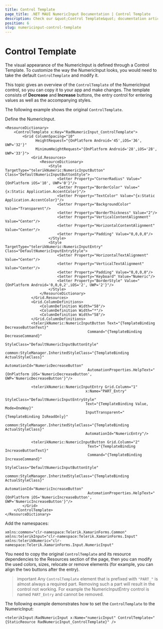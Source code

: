 ```yaml
---
title: Control Template
page_title: .NET MAUI NumericInput Documentation | Control Template
description: Check our &quot;Control Template&quot; documentation article for Telerik NumericInput for .NET MAUI
position: 6
slug: numericinput-control-template
---
```


# Control Template

The visual appearance of the NumericInput is defined through a Control Template. To customize the way the NumericInput looks, you would need to take the default `ControlTemplate` and modify it.

This topic gives an overview of the `ControlTemplate` of the NumericInput control, so you can copy it to your app and make changes. The template consists of **Decrease** and **Increase** buttons, the entry control for entering values as well as the accompanying styles.  

The following example shows the original `ControlTemplate`.

Define the NumericInput.

```XAML
<ResourceDictionary>
	<ControlTemplate x:Key="RadNumericInput_ControlTemplate">
	    <Grid ColumnSpacing="10"
	          HeightRequest="{OnPlatform Android='45',iOS='36', UWP='32'}"
	          MinimumHeightRequest="{OnPlatform Android='28',iOS='28', UWP='33'}">
	        <Grid.Resources>
	            <ResourceDictionary>
	                <Style TargetType="telerikNumeric:NumericInputButton" Class="DefaultNumericInputButtonStyle">
	                    <Setter Property="CornerRadius" Value="{OnPlatform iOS='10', UWP='0'}"/>
	                    <Setter Property="BorderColor" Value="{x:Static Application.AccentColor}"/>
	                    <Setter Property="TextColor" Value="{x:Static Application.AccentColor}"/>
	                    <Setter Property="BackgroundColor" Value="Transparent"/>
	                    <Setter Property="BorderThickness" Value="2"/>
	                    <Setter Property="VerticalContentAlignment" Value="Center"/>
	                    <Setter Property="HorizontalContentAlignment" Value="Center"/>
	                    <Setter Property="Padding" Value="0,0,0,0"/>
	                </Style>
	                <Style TargetType="telerikNumeric:NumericInputEntry" Class="DefaultNumericInputEntryStyle">
	                    <Setter Property="HorizontalTextAlignment" Value="Center"/>
	                    <Setter Property="VerticalTextAlignment" Value="Center"/>
	                    <Setter Property="Padding" Value="0,0,0,0"/>
	                    <Setter Property="Keyboard" Value="Numeric"/>
	                    <Setter Property="BorderStyle" Value="{OnPlatform Android='0,0,0,2',iOS='2', UWP='2'}"/>
	                </Style>
	            </ResourceDictionary>
	        </Grid.Resources>
	        <Grid.ColumnDefinitions>
	            <ColumnDefinition Width="58"/>
	            <ColumnDefinition Width="*"/>
	            <ColumnDefinition Width="58"/>
	        </Grid.ColumnDefinitions>
	        <telerikNumeric:NumericInputButton Text="{TemplateBinding DecreaseButtonText}"
	                                  Command="{TemplateBinding DecreaseCommand}"
	                                  StyleClass="DefaultNumericInputButtonStyle"
	                                  common:StyleManager.InheritedStyleClass="{TemplateBinding ActualStyleClass}"
	                                  AutomationId="NumericDecreaseButton"
	                                  AutomationProperties.HelpText="{OnPlatform iOS='NumericDecreaseButton', UWP='NumericDecreaseButton'}"/>

	        <telerikNumeric:NumericInputEntry Grid.Column="1"
	                                 x:Name="PART_Entry"
	                                 StyleClass="DefaultNumericInputEntryStyle"
	                                 Text="{TemplateBinding Value, Mode=OneWay}"
	                                 InputTransparent="{TemplateBinding IsReadOnly}"
	                                 common:StyleManager.InheritedStyleClass="{TemplateBinding ActualStyleClass}"
	                                 AutomationId="NumericEntry"/>

	        <telerikNumeric:NumericInputButton Grid.Column="2"
	                                  Text="{TemplateBinding IncreaseButtonText}"
	                                  Command="{TemplateBinding IncreaseCommand}"
	                                  StyleClass="DefaultNumericInputButtonStyle"
	                                  common:StyleManager.InheritedStyleClass="{TemplateBinding ActualStyleClass}"
	                                  AutomationId="NumericIncreaseButton"
	                                  AutomationProperties.HelpText="{OnPlatform iOS='NumericIncreaseButton', UWP='NumericIncreaseButton'}"/>
	    </Grid>
	</ControlTemplate>
</ResourceDictionary>
```

Add the namespaces:

```XAML
xmlns:common="clr-namespace:Telerik.XamarinForms.Common"
xmlns:telerikInput="clr-namespace:Telerik.XamarinForms.Input"
xmlns:telerikNumeric="clr-namespace:Telerik.XamarinForms.Input.NumericInput"
```


You need to copy the original `ControlTemplate` and its resource dependencies to the Resources section of the page, then you can modify the used colors, sizes, relocate or remove elements (for example, you can align the two buttons after the entry).

>important Any `ControlTemplate` element that is prefixed with `"PART_"` is almost always a required part. Removing such a part will result in the control not working. For example the NumericInputEntry control is named `PART_Entry` and cannot be removed.

The following example demonstrates how to set the `ControlTemplate` to the NumericInput:

```XAML
<telerikInput:RadNumericInput x:Name="numericInput" ControlTemplate="{StaticReource RadNumericInput_ControlTemplate}" />
```
